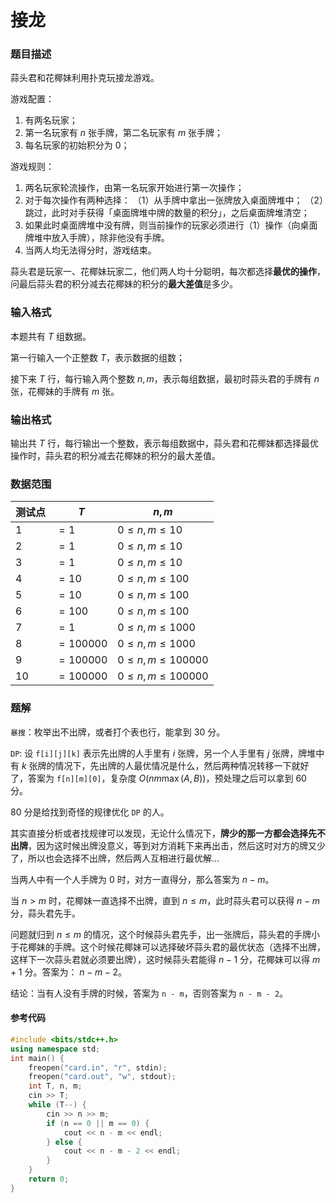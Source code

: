 # 接龙

### 题目描述
蒜头君和花椰妹利用扑克玩接龙游戏。

游戏配置：

1.  有两名玩家；
2.  第一名玩家有 $n$ 张手牌，第二名玩家有 $m$ 张手牌；
3.  每名玩家的初始积分为 $0$；

游戏规则：

1.  两名玩家轮流操作，由第一名玩家开始进行第一次操作；
2.  对于每次操作有两种选择：
    （1）从手牌中拿出一张牌放入桌面牌堆中；
    （2）跳过，此时对手获得「桌面牌堆中牌的数量的积分」，之后桌面牌堆清空；
3.  如果此时桌面牌堆中没有牌，则当前操作的玩家必须进行（1）操作（向桌面牌堆中放入手牌），除非他没有手牌。
4.  当两人均无法得分时，游戏结束。

蒜头君是玩家一、花椰妹玩家二，他们两人均十分聪明，每次都选择**最优的操作**，问最后蒜头君的积分减去花椰妹的积分的**最大差值**是多少。

### 输入格式

本题共有 $T$ 组数据。

第一行输入一个正整数 $T$，表示数据的组数；

接下来 $T$ 行，每行输入两个整数 $n,m$，表示每组数据，最初时蒜头君的手牌有 $n$ 张，花椰妹的手牌有 $m$ 张。

### 输出格式

输出共 $T$ 行，每行输出一个整数，表示每组数据中，蒜头君和花椰妹都选择最优操作时，蒜头君的积分减去花椰妹的积分的最大差值。

### 数据范围

| 测试点 | $T$ | $n,m$ |
| --- | --- | --- |
| $1$ | $= 1$ | $0\leq n,m\leq 10$ |
| $2$ | $= 1$ | $0\leq n,m\leq 10$ |
| $3$ | $= 1$ | $0\leq n,m\leq 10$ |
| $4$ | $= 10$ | $0\leq n,m\leq 100$ |
| $5$ | $= 10$ | $0\leq n,m\leq 100$ |
| $6$ | $= 100$ | $0\leq n,m\leq 100$ |
| $7$ | $= 1$ | $0\leq n,m\leq 1000$ |
| $8$ | $= 100000$ | $0\leq n,m\leq 1000$ |
| $9$ | $= 100000$ | $0\leq n,m\leq 100000$ |
| $10$ | $= 100000$ | $0\leq n,m\leq 100000$ |

<div style="page-break-after: always"></div>

### 题解
`暴搜`：枚举出不出牌，或者打个表也行，能拿到 $30$ 分。

`DP`: 设 `f[i][j][k]` 表示先出牌的人手里有 $i$ 张牌，另一个人手里有 $j$ 张牌，牌堆中有 $k$ 张牌的情况下，先出牌的人最优情况是什么，然后两种情况转移一下就好了，答案为 `f[n][m][0]`，复杂度 $O(nm \max(A,B))$，预处理之后可以拿到 $60$ 分。

$80$ 分是给找到奇怪的规律优化 `DP` 的人。

其实直接分析或者找规律可以发现，无论什么情况下，**牌少的那一方都会选择先不出牌**，因为这时候出牌没意义，等到对方消耗下来再出击，然后这时对方的牌又少了，所以也会选择不出牌，然后两人互相进行最优解…

当两人中有一个人手牌为 $0$ 时，对方一直得分，那么答案为 $n - m$。

当 $n > m$ 时，花椰妹一直选择不出牌，直到 $n \leq m$，此时蒜头君可以获得 $n - m$ 分，蒜头君先手。

问题就归到 $n \leq m$ 的情况，这个时候蒜头君先手，出一张牌后，蒜头君的手牌小于花椰妹的手牌。这个时候花椰妹可以选择破坏蒜头君的最优状态（选择不出牌，这样下一次蒜头君就必须要出牌），这时候蒜头君能得 $n - 1$ 分，花椰妹可以得 $m + 1$ 分。答案为： $n - m - 2$。

结论：当有人没有手牌的时候，答案为 `n - m`，否则答案为 `n - m - 2`。


#### 参考代码

```c++
#include <bits/stdc++.h>
using namespace std;
int main() {
    freopen("card.in", "r", stdin);
    freopen("card.out", "w", stdout);
    int T, n, m;
    cin >> T;
    while (T--) {
        cin >> n >> m;
        if (n == 0 || m == 0) {
            cout << n - m << endl;
        } else {
            cout << n - m - 2 << endl;
        }
    }
    return 0;
}
```

<div style="page-break-after: always"></div>
